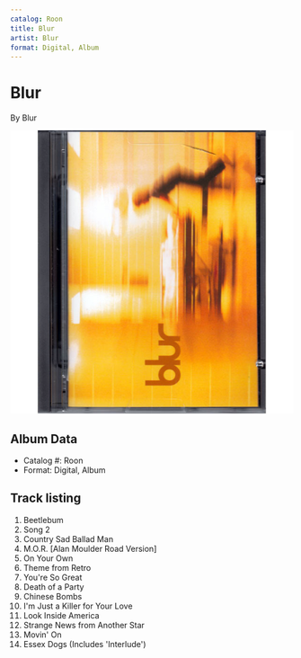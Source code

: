 ```yaml
---
catalog: Roon
title: Blur
artist: Blur
format: Digital, Album
---
```


# Blur

By Blur

![](../../assets/albumcovers/Blur-Blur.png)

## Album Data

- Catalog #: Roon
- Format: Digital, Album


## Track listing


1. Beetlebum
2. Song 2
3. Country Sad Ballad Man
4. M.O.R. [Alan Moulder Road Version]
5. On Your Own
6. Theme from Retro
7. You're So Great
8. Death of a Party
9. Chinese Bombs
10. I'm Just a Killer for Your Love
11. Look Inside America
12. Strange News from Another Star
13. Movin' On
14. Essex Dogs (Includes 'Interlude')

